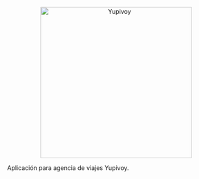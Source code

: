 <p align="center">
  <a href="http://yupivoy.com/"><img src="http://yupivoy.com/images/logo-yupivoy-centro.png" width="350" alt="Yupivoy"/></a>
</p>

Aplicación para agencia de viajes Yupivoy.
